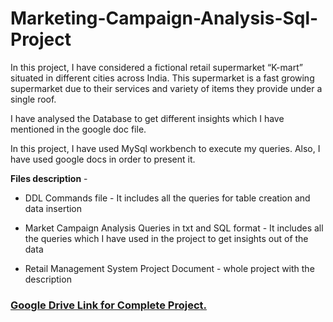 # Marketing-Campaign-Analysis-Sql-Project
In this project, I have considered a fictional retail supermarket “K-mart” situated in different cities across India. This supermarket is a fast growing supermarket due to their services and variety of items they provide under a single roof.

I have analysed the Database to get different insights which I have mentioned in the google doc file. 

In this project, I have used MySql workbench to execute my queries. Also, I have used google docs in order to present it.

<b>Files description</b> -
* DDL Commands file - It includes all the queries for table creation and data insertion

* Market Campaign Analysis Queries in txt and SQL format - It includes all the queries which I have used in the project to get insights out of the data

* Retail Management System Project Document - whole project with the description

### [Google Drive Link for Complete Project.](https://drive.google.com/drive/folders/1wqrQkb5ozc3r22w1i5SyQpZ4oC5dlts6?usp=sharing)
